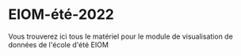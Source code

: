 # EIOM-été-2022

Vous trouverez ici tous le matériel pour le module de visualisation de données de l'école d'été EIOM
